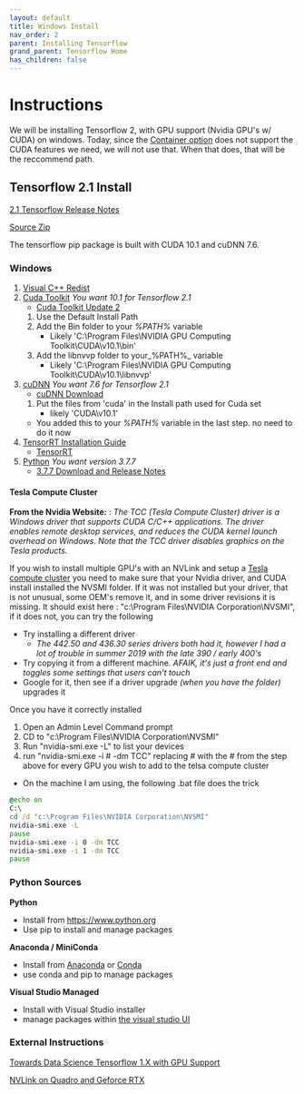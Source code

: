 ```yaml
---
layout: default
title: Windows Install
nav_order: 2
parent: Installing Tensorflow
grand_parent: Tensorflow Home
has_children: false
---
```


# Instructions

We will be installing Tensorflow 2, with GPU support (Nvidia GPU's w/ CUDA) on windows. Today, since the [Container option](install-container.md) does not support the CUDA features we need, we will not use that. When that does, that will be the reccommend path.


## Tensorflow 2.1 Install

[2.1 Tensorflow Release Notes](https://github.com/tensorflow/tensorflow/releases/tag/v2.1.0)

[Source Zip](https://github.com/tensorflow/tensorflow/archive/v2.1.0.zip)

The tensorflow pip package is built with CUDA 10.1 and cuDNN 7.6.

### Windows

1. [Visual C++ Redist](https://support.microsoft.com/en-us/help/2977003/the-latest-supported-visual-c-downloads)
1. [Cuda Toolkit](https://developer.nvidia.com/cuda-toolkit-archive) _You want 10.1 for Tensorflow 2.1_
    - [Cuda Toolkit Update 2](https://developer.nvidia.com/cuda-10.1-download-archive-update2)
    1. Use the Default Install Path
    1. Add the Bin folder to your _%PATH%_ variable
        - Likely 'C:\Program Files\NVIDIA GPU Computing Toolkit\CUDA\v10.1\bin'
    1. Add the libnvvp folder to your_%PATH%_ variable
        - Likely 'C:\Program Files\NVIDIA GPU Computing Toolkit\CUDA\v10.1\libnvvp'
1. [cuDNN](https://developer.nvidia.com/cudnn) _You want 7.6 for Tensorflow 2.1_
    - [cuDNN Download](https://developer.nvidia.com/rdp/cudnn-download)
    1. Put the files from 'cuda\' in the Install path used for Cuda set 
        - likely 'CUDA\v10.1\' 
    - You added this to your _%PATH%_ variable in the last step. no need to do it now
1. [TensorRT Installation Guide](https://docs.nvidia.com/deeplearning/sdk/tensorrt-install-guide/index.html)
    - [TensorRT](https://developer.nvidia.com/tensorrt)
1. [Python](https://www.python.org/downloads/) _You want version 3.7.7_
    - [3.7.7 Download and Release Notes](https://www.python.org/downloads/release/python-377/)

#### Tesla Compute Cluster

**From the Nvidia Website:** : _The TCC (Tesla Compute Cluster) driver is a Windows driver that supports CUDA C/C++ applications. The driver enables remote desktop services, and reduces the CUDA kernel launch overhead on Windows. Note that the TCC driver disables graphics on the Tesla products._

If you wish to install multiple GPU's with an NVLink and setup a [Tesla compute cluster](https://docs.nvidia.com/gameworks/content/developertools/desktop/nsight/tesla_compute_cluster.htm) you need to make sure that your Nvidia driver, and CUDA install installed the NVSMI folder. If it was not installed but your driver, that is not unusual, some OEM's remove it, and in some driver revisions it is missing. It should exist here : "c:\Program Files\NVIDIA Corporation\NVSMI", if it does not, you can try the following
- Try installing a different driver
    - _The 442.50 and 436.30 series drivers both had it, however I had a lot of trouble in summer 2019 with the late 390 / early 400's_
- Try copying it from a different machine. _AFAIK, it's just a front end and toggles some settings that users can't touch_
- Google for it, then see if a driver upgrade _(when you have the folder)_ upgrades it

Once you have it correctly installed
1. Open an Admin Level Command prompt
1. CD to "c:\Program Files\NVIDIA Corporation\NVSMI"
1. Run "nvidia-smi.exe -L"  to list your devices
1. run "nvidia-smi.exe -i # -dm TCC" replacing # with the # from the step above for every GPU you wish to add to the telsa compute cluster
- On the machine I am using, the following .bat file does the trick

```bat
@echo on
C:\
cd /d "c:\Program Files\NVIDIA Corporation\NVSMI"
nvidia-smi.exe -L
pause
nvidia-smi.exe -i 0 -dm TCC
nvidia-smi.exe -i 1 -dm TCC
pause
```

### Python Sources

**Python**

- Install from https://www.python.org
- Use pip to install and manage packages

**Anaconda / MiniConda**

- Install from [Anaconda](https://www.anaconda.com/distribution/) or [Conda](https://docs.conda.io/en/latest/miniconda.html)
- use conda and pip to manage packages

**Visual Studio Managed**

- Install with Visual Studio installer
- manage packages within [the visual studio UI](https://docs.microsoft.com/en-us/visualstudio/python/tutorial-working-with-python-in-visual-studio-step-05-installing-packages?view=vs-2019)

### External Instructions

[Towards Data Science Tensorflow 1.X with GPU Support](https://towardsdatascience.com/installing-tensorflow-with-cuda-cudnn-and-gpu-support-on-windows-10-60693e46e781)

[NVLink on Quadro and Geforce RTX](https://www.pugetsystems.com/labs/support-hardware/How-to-Enable-and-Test-NVIDIA-NVLink-on-Quadro-and-GeForce-RTX-Cards-in-Windows-10-1266/#EnablingNVLinkonGeForceandQuadroRTXVideoCards)
